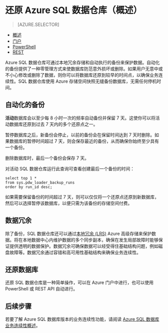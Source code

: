 <properties
   pageTitle="还原 Azure SQL 数据仓库（概述）| Azure"
   description="在 Azure SQL 数据仓库中恢复数据库时的数据库还原选项概述。"
   services="sql-data-warehouse"
   documentationCenter="NA"
   authors="sonyam"
   manager="barbkess"
   editor=""/>  


<tags
   ms.service="sql-data-warehouse"
   ms.date="06/28/2016"
   wacn.date="08/22/2016"/>  



# 还原 Azure SQL 数据仓库（概述）

> [AZURE.SELECTOR]
- [概述][]
- [门户][]
- [PowerShell][]
- [REST][]

Azure SQL 数据仓库可通过本地冗余存储和自动执行的备份来保护数据。自动化的备份提供了一种零管理方式来使数据库防范意外损坏或删除。如果用户无意中或不小心修改或删除了数据，则你可以将数据库还原到较早的时间点，以确保业务连续性。SQL 数据仓库使用 Azure 存储空间快照无缝备份数据库，无需任何停机时间。

## 自动化的备份

**活动**数据库会以至少每 8 小时一次的频率自动备份并保留 7 天。这使你可以将活动数据库还原到过去 7 天内的多个还原点之一。

暂停数据库之后，新备份会停止，以前的备份会在保留时间达到 7 天时删除。如果数据库的暂停时间超过 7 天，则会保存最近的备份，从而确保你始终至少具有一个备份。

删除数据库时，最后一个备份会保存 7 天。

对活动 SQL 数据仓库运行此查询可查看创建最后一个备份的时间：


	select top 1 *
	from sys.pdw_loader_backup_runs 
	order by run_id desc;


如果需要保留备份的时间超过 7 天，则可以仅仅将一个还原点还原到新数据库，然后可以选择暂停该数据库，以便只需为该备份的存储空间付费。

## 数据冗余

除了备份，SQL 数据仓库还可以通过[本地冗余 (LRS)][] Azure 高级存储来保护数据。将在本地数据中心内维护数据的多个同步副本，确保在发生局部故障时能够保证提供透明的数据保护。数据冗余可确保数据可以经受得住基础结构问题，例如磁盘故障等。数据冗余通过容错和高可用性基础结构来确保业务连续性。

## 还原数据库

还原 SQL 数据仓库是一种简单操作，可以在 Azure 门户中进行，也可以使用 PowerShell 或 REST API 自动进行。


## 后续步骤
若要了解 Azure SQL 数据库版本的业务连续性功能，请阅读 [Azure SQL 数据库业务连续性概述][]。

<!--Image references-->

<!--Article references-->
[Azure SQL 数据库业务连续性概述]: /documentation/articles/sql-database-business-continuity/
[本地冗余 (LRS)]: /documentation/articles/storage-redundancy/
[概述]: /documentation/articles/sql-data-warehouse-restore-database-overview/
[门户]: /documentation/articles/sql-data-warehouse-restore-database-portal/
[PowerShell]: /documentation/articles/sql-data-warehouse-restore-database-powershell/
[REST]: /documentation/articles/sql-data-warehouse-restore-database-rest-api/

<!--MSDN references-->


<!--Other Web references-->

<!---HONumber=Mooncake_0815_2016-->